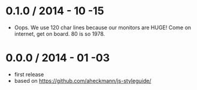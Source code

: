 0.1.0 / 2014 - 10 -15
==================

* Oops. We use 120 char lines because our monitors are HUGE! Come on internet, get on board. 80 is so 1978. 
  
0.0.0 / 2014 - 01 -03
==================

 * first release
 * based on https://github.com/aheckmann/js-styleguide/
